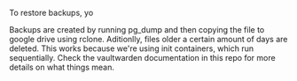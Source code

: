 To restore backups, yo 


Backups are created by running pg_dump and then copying the file to google drive using rclone. Aditionlly, files older a certain amount of days are deleted. This works because we're using init containers, which run sequentially. Check the vaultwarden documentation in this repo for more details on what things mean.

